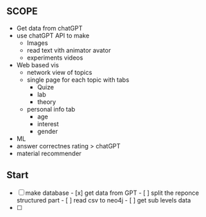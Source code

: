 ## SCOPE

- Get data from chatGPT
- use chatGPT API to make
  - Images
  - read text vith animator avator
  - experiments videos
-  Web based vis
   - network view of topics
   - single page for each topic with tabs
     -   Quize
     -   lab
     -   theory
   - personal info tab
     - age
     - interest
     - gender 
- ML
 - answer correctnes rating > chatGPT
 - material recommender   


## Start

- [ ] make database
      - [x] get data from GPT
      - [ ] split the reponce structured part
      - [ ] read csv to neo4j
      - [ ] get sub levels data
- [ ]  

